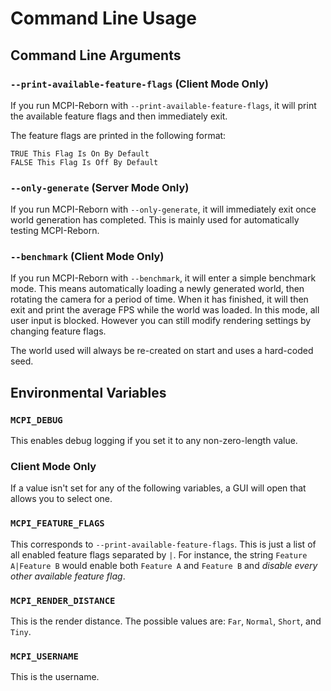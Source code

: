 # Command Line Usage

## Command Line Arguments

### ``--print-available-feature-flags`` (Client Mode Only)
If you run MCPI-Reborn with ``--print-available-feature-flags``, it will print the available feature flags and then immediately exit.

The feature flags are printed in the following format:
```
TRUE This Flag Is On By Default
FALSE This Flag Is Off By Default
```

### ``--only-generate`` (Server Mode Only)
If you run MCPI-Reborn with ``--only-generate``, it will immediately exit once world generation has completed. This is mainly used for automatically testing MCPI-Reborn.

### ``--benchmark`` (Client Mode Only)
If you run MCPI-Reborn with ``--benchmark``, it will enter a simple benchmark mode. This means automatically loading a newly generated world, then rotating the camera for a period of time. When it has finished, it will then exit and print the average FPS while the world was loaded. In this mode, all user input is blocked. However you can still modify rendering settings by changing feature flags.

The world used will always be re-created on start and uses a hard-coded seed.

## Environmental Variables

### ``MCPI_DEBUG``
This enables debug logging if you set it to any non-zero-length value.

### Client Mode Only
If a value isn't set for any of the following variables, a GUI will open that allows you to select one.

### ``MCPI_FEATURE_FLAGS``
This corresponds to ``--print-available-feature-flags``. This is just a list of all enabled feature flags separated by ``|``.
For instance, the string ``Feature A|Feature B`` would enable both ``Feature A`` and ``Feature B`` and *disable every other available feature flag*.

### ``MCPI_RENDER_DISTANCE``
This is the render distance. The possible values are: ``Far``, ``Normal``, ``Short``, and ``Tiny``.

### ``MCPI_USERNAME``
This is the username.